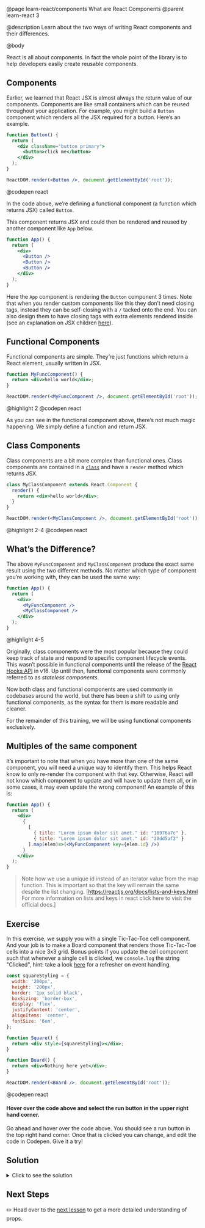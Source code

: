 @page learn-react/components What are React Components
@parent learn-react 3

@description Learn about the two ways of writing React components and their differences.

@body

React is all about components. In fact the whole point of the library is to help developers easily create reusable components.

## Components

Earlier, we learned that React JSX is almost always the return value of our components. Components are like small containers which can be reused throughout your application. For example, you might build a `Button` component which renders all the JSX required for a button. Here’s an example.

```jsx
function Button() {
  return (
    <div className="button primary">
      <button>click me</button>
    </div>
  );
}

ReactDOM.render(<Button />, document.getElementById('root'));
```

@codepen react

In the code above, we’re defining a functional component (a function which returns JSX) called `Button`.

This component returns JSX and could then be rendered and reused by another component like `App` below.

```jsx
function App() {
  return (
    <div>
      <Button />
      <Button />
      <Button />
    </div>
  );
}
```

Here the `App` component is rendering the `Button` component 3 times. Note that when you render custom components like this they don’t need closing tags, instead they can be self-closing with a `/` tacked onto the end. You can also design them to have closing tags with extra elements rendered inside (see an explanation on JSX children [here](https://codeburst.io/a-quick-intro-to-reacts-props-children-cb3d2fce4891)).

## Functional Components

Functional components are simple. They’re just functions which return a React element, usually written in JSX.

```jsx
function MyFuncComponent() {
  return <div>hello world</div>;
}

ReactDOM.render(<MyFuncComponent />, document.getElementById('root'));
```

@highlight 2
@codepen react

As you can see in the functional component above, there’s not much magic happening. We simply define a function and return JSX.

## Class Components

Class components are a bit more complex than functional ones. Class components are contained in a [`class`](https://developer.mozilla.org/en-US/docs/Web/JavaScript/Reference/Classes) and have a `render` method which returns JSX.

```jsx
class MyClassComponent extends React.Component {
  render() {
    return <div>hello world</div>;
  }
}

ReactDOM.render(<MyClassComponent />, document.getElementById('root'));
```

@highlight 2-4
@codepen react

## What’s the Difference?

The above `MyFuncComponent` and `MyClassComponent` produce the exact same result using the two different methods. No matter which type of component you’re working with, they can be used the same way:

```jsx
function App() {
  return (
    <div>
      <MyFuncComponent />
      <MyClassComponent />
    </div>
  );
}
```
@highlight 4-5

Originally, class components were the most popular because they could keep track of state and respond to specific component lifecycle events. This wasn’t possible in functional components until the release of the [React Hooks API](https://reactjs.org/docs/hooks-reference.html) in v16. Up until then, functional components were commonly referred to as _stateless components_.

Now both class and functional components are used commonly in codebases around the world, but there has been a shift to using only functional components, as the syntax for them is more readable and cleaner.

For the remainder of this training, we will be using functional components exclusively.

## Multiples of the same component

It’s important to note that when you have more than one of the same component, you will need a unique way to identify them. This helps React know to only re-render the component with that key. Otherwise, React will not know which component to update and will have to update them all, or in some cases, it may even update the wrong component!
An example of this is:
```jsx
function App() {
  return (
    <div>
      {
        [
          { title: "Lorem ipsum dolor sit amet." id: "18976a7c" },
          { title: "Lorem ipsum dolor sit amet." id: "20dd5af2" }
        ].map(elem)=>(<MyFuncComponent key={elem.id} />)
      }
    </div>
  );
}
```
>Note how we use a unique id instead of an iterator value from the map function. This is important so that the key will remain the same despite the list changing. [https://reactjs.org/docs/lists-and-keys.html For more information on lists and keys in react click here to visit the official docs.]

## Exercise

In this exercise, we supply you with a single Tic-Tac-Toe cell component. And your job is to make a Board component that renders those Tic-Tac-Toe cells into a nice 3x3 grid. Bonus points if you update the cell component such that whenever a single cell is clicked, we `console.log` the string "Clicked", hint: take a look [here](intro-to-jsx.html#event-handling) for a refresher on event handling.

```jsx
const squareStyling = {
  width: '200px',
  height: '200px',
  border: '1px solid black',
  boxSizing: 'border-box',
  display: 'flex',
  justifyContent: 'center',
  alignItems: 'center',
  fontSize: '6em',
};

function Square() {
  return <div style={squareStyling}></div>;
}

function Board() {
  return <div>Nothing here yet</div>;
}

ReactDOM.render(<Board />, document.getElementById('root'));
```

@codepen react

#### Hover over the code above and select the run button in the upper right hand corner.

Go ahead and hover over the code above. You should see a run button in the top right hand corner. Once that is clicked you can change, and edit the code in Codepen. Give it a try!

## Solution
<details>
<summary>
Click to see the solution
</summary>

```jsx
const squareStyling = {
  width: '200px',
  height: '200px',
  border: '1px solid black',
  boxSizing: 'border-box',
  display: 'flex',
  justifyContent: 'center',
  alignItems: 'center',
  fontSize: '6em',
};

function Square() {
  return (
    <div style={squareStyling} onClick={() => console.log('Clicked')}></div>
  );
}

function Board() {
  return (
    <div style={{ display: 'flex', width: '600px', flexWrap: 'wrap' }}>
      {[0, 1, 2, 3, 4, 5, 6, 7, 8].map((el) => (
        <Square key={el} />
      ))}
    </div>
  );
}

ReactDOM.render(<Board />, document.getElementById('root'));
```

@codepen react
@highlight 14, 20-24
</details>

## Next Steps

✏️ Head over to the [next lesson](props.html) to get a more detailed understanding of props.
